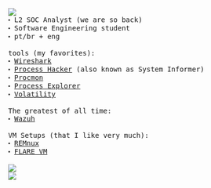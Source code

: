 <div align="left">
  <samp>
    <img src="https://readme-typing-svg.demolab.com?font=Fira+Code&size=15&pause=1000&color=8D8D8D&width=435&lines=%3E+whoami"> <br>
    ⬝ L2 SOC Analyst (we are so back) <br>
    ⬝ Software Engineering student <br>
    ⬝ pt/br + eng <br>
  </samp>
  
  <br>

  <samp>
    tools (my favorites): <br>
    ⬝ <a href="https://www.wireshark.org/"> Wireshark</a> <br>
    ⬝ <a href="https://processhacker.sourceforge.io/"> Process Hacker</a> (also known as System Informer) <br>
    ⬝ <a href="https://learn.microsoft.com/en-us/sysinternals/downloads/procmon"> Procmon</a> <br>
    ⬝ <a href="https://learn.microsoft.com/en-us/sysinternals/downloads/process-explorer"> Process Explorer</a> <br>
    ⬝ <a href="https://www.volatilityfoundation.org/"> Volatility</a> <br>
  </samp>

  <br>

  <samp>
    The greatest of all time: <br>
    ⬝ <a href="https://wazuh.com"> Wazuh</a> <br>
  </samp>
  
  <br>

  <samp>
    VM Setups (that I like very much): <br>
    ⬝ <a href="https://remnux.org/"> REMnux</a> <br>
    ⬝ <a href="https://github.com/mandiant/flare-vm"> FLARE VM</a> <br>
  </samp>

  <br>

  <a href="https://github.com/whoisandre">
    <img src="https://github-readme-stats.vercel.app/api/top-langs/?username=whoisandre&layout=compact&theme=transparent&hide_border=true&hide=markdown,html,css&title_color=8D8D8D&custom_title=Top%20Langs%20in%20My%20GitHub%20Repos&text_color=8D8D8D">
  </a>
  
  <br>

  <a href="https://github.com/whoisandre">
    <img src="https://github-readme-stats-whoisandre.vercel.app/api/wakatime?username=whoisandre&theme=transparent&hide_border=true&hide=markdown,html,css,gitignore%20file,IDEA_MODULE,xml&line_height=50&langs_count=2&layout=default&title_color=8D8D8D&custom_title=Weekly%20Activity&text_color=8D8D8D">
  </a>
</div>
